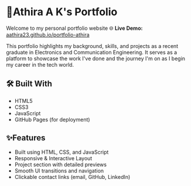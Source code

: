 # 📁Athira A K's Portfolio
Welcome to my personal portfolio website
🌐 **Live Demo:** [aathira23.github.io/portfolio-athira](https://aathira23.github.io/portfolio-athira/)

This portfolio highlights my background, skills, and projects as a recent graduate in Electronics and Communication Engineering. 
It serves as a platform to showcase the work I've done and the journey I'm on as I begin my career in the tech world.

## 🛠️ Built With
- HTML5
- CSS3
- JavaScript
- GitHub Pages (for deployment)

## ✨Features
- Built using HTML, CSS, and JavaScript
- Responsive & Interactive Layout
- Project section with detailed previews
- Smooth UI transitions and navigation
- Clickable contact links (email, GitHub, LinkedIn)
